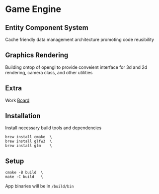 # Game Engine

## Entity Component System
Cache friendly data management architecture promoting code reusibility

## Graphics Rendering
Building ontop of opengl to provide conveient interface for 3d and 2d rendering, camera class, and other utilities

## Extra
Work [Board](https://trello.com/b/ECVEo80Q)

## Installation
Install necessary build tools and dependencies
```
brew install cmake  \
brew install glfw3  \
brew install glm    \
```

## Setup
```
cmake -B build  \
make -C build   \
```

App binaries will be in `/build/bin`
